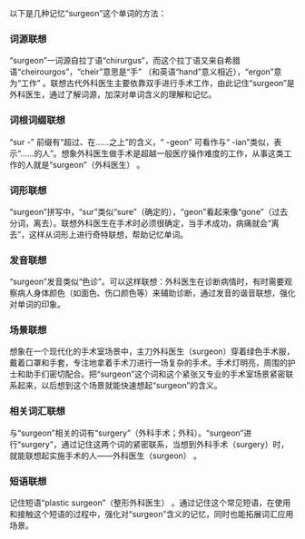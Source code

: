以下是几种记忆“surgeon”这个单词的方法：

### 词源联想
“surgeon”一词源自拉丁语“chirurgus”，而这个拉丁语又来自希腊语“cheirourgos”，“cheir”意思是“手” （和英语“hand”意义相近），“ergon”意为“工作” 。联想古代外科医生主要依靠双手进行手术工作，由此记住“surgeon”是外科医生，通过了解词源，加深对单词含义的理解和记忆。

### 词根词缀联想
“sur -” 前缀有“超过、在……之上”的含义，“ -geon” 可看作与“ -ian”类似，表示“……的人”。想象外科医生做手术是超越一般医疗操作难度的工作，从事这类工作的人就是“surgeon”（外科医生） 。

### 词形联想
“surgeon”拼写中，“sur”类似“sure”（确定的），“geon”看起来像“gone”（过去分词，离去）。联想外科医生在手术时必须很确定，当手术成功，病痛就会“离去”，这样从词形上进行奇特联想，帮助记忆单词。

### 发音联想
“surgeon”发音类似“色诊”。可以这样联想：外科医生在诊断病情时，有时需要观察病人身体颜色（如面色、伤口颜色等）来辅助诊断，通过发音的谐音联想，强化对单词的印象。

### 场景联想
想象在一个现代化的手术室场景中，主刀外科医生（surgeon）穿着绿色手术服，戴着口罩和手套，专注地拿着手术刀进行一场复杂的手术。手术灯明亮，周围的护士和助手们密切配合。把“surgeon”这个词和这个紧张又专业的手术室场景紧密联系起来，以后想到这个场景就能快速想起“surgeon”的含义。

### 相关词汇联想
与“surgeon”相关的词有“surgery”（外科手术；外科）。“surgeon”进行“surgery”，通过记住这两个词的紧密联系，当想到外科手术（surgery）时，就能联想起实施手术的人——外科医生（surgeon） 。

### 短语联想
记住短语“plastic surgeon”（整形外科医生） 。通过记住这个常见短语，在使用和接触这个短语的过程中，强化对“surgeon”含义的记忆，同时也能拓展词汇应用场景。 